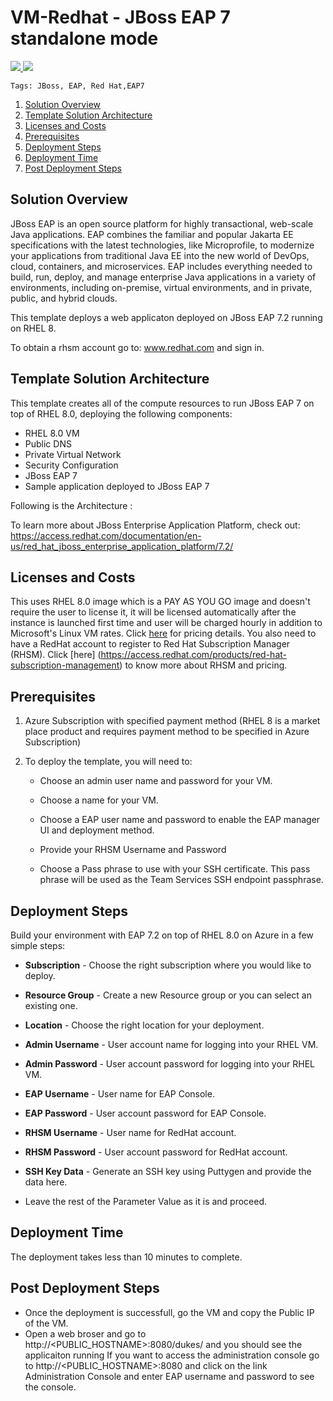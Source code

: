 # VM-Redhat - JBoss EAP 7 standalone mode
<a href="https://portal.azure.com/#create/Microsoft.Template/uri/https%3A%2F%2Fraw.githubusercontent.com%2FSpektraSystems%2Fredhat-mw-cloud-quickstart%2Fmaster%2Fjboss-eap-standalone-rhel8%2Fazuredeploy.json" target="_blank">
    <img src="http://azuredeploy.net/deploybutton.png"/>
</a>
<a href="http://armviz.io/#/?load=https%3A%2F%2Fraw.githubusercontent.com%2FMicrosoft%2Fredhat-mw-cloud-quickstart%2Fmaster%2Fjboss-eap-standalone-rhel7%2Fazuredeploy.json" target="_blank">
    <img src="http://armviz.io/visualizebutton.png"/>
</a>

`Tags: JBoss, EAP, Red Hat,EAP7`

<!-- TOC -->

1. [Solution Overview ](#solution-overview)
2. [Template Solution Architecture ](#template-solution-architecture)
3. [Licenses and Costs ](#licenses-and-costs)
4. [Prerequisites](#prerequisites)
5. [Deployment Steps](#deployment-steps)
6. [Deployment Time](#deployment-time)
7. [Post Deployment Steps](#post-deployment-steps)

<!-- /TOC -->

## Solution Overview

JBoss EAP is an open source platform for highly transactional, web-scale Java applications. EAP combines the familiar and popular Jakarta EE specifications with the latest technologies, like Microprofile, to modernize your applications from traditional Java EE into the new world of DevOps, cloud, containers, and microservices. EAP includes everything needed to build, run, deploy, and manage enterprise Java applications in a variety of environments, including on-premise, virtual environments, and in private, public, and hybrid clouds.

This template deploys a web applicaton deployed on JBoss EAP 7.2 running on RHEL 8. 

To obtain a rhsm account go to: www.redhat.com and sign in.

## Template Solution Architecture
This template creates all of the compute resources to run JBoss EAP 7 on top of RHEL 8.0, deploying the following components:

- RHEL 8.0 VM 
- Public DNS 
- Private Virtual Network 
- Security Configuration 
- JBoss EAP 7
- Sample application deployed to JBoss EAP 7

Following is the Architecture :


To learn more about JBoss Enterprise Application Platform, check out:
https://access.redhat.com/documentation/en-us/red_hat_jboss_enterprise_application_platform/7.2/

## Licenses and Costs

This uses RHEL 8.0 image which is a PAY AS YOU GO image and doesn't require the user to license it, it will be licensed automatically after the instance is launched first time and user will be charged hourly in addition to Microsoft's Linux VM rates.  Click [here](https://azure.microsoft.com/en-gb/pricing/details/virtual-machines/linux/#red-hat) for pricing details. You also need to have a RedHat account to register to Red Hat Subscription Manager (RHSM). Click [here] (https://access.redhat.com/products/red-hat-subscription-management) to know more about RHSM and pricing.

## Prerequisites

1. Azure Subscription with specified payment method (RHEL 8 is a market place product and requires payment method to be specified in Azure Subscription)

2. To deploy the template, you will need to:

   - Choose an admin user name and password for your VM.
    
   - Choose a name for your VM.

   - Choose a EAP user name and password to enable the EAP manager UI and deployment method.
    
   - Provide your RHSM Username and Password
    
   - Choose a Pass phrase to use with your SSH certificate.  This pass phrase will be used as the Team Services SSH endpoint passphrase.

## Deployment Steps

Build your environment with EAP 7.2 on top of RHEL 8.0 on Azure in a few simple steps:

   - **Subscription** - Choose the right subscription where you would like to deploy.

   - **Resource Group** - Create a new Resource group or you can select an existing one.

   - **Location** - Choose the right location for your deployment.

   - **Admin Username** - User account name for logging into your RHEL VM.

   - **Admin Password** - User account password for logging into your RHEL VM.

   - **EAP Username** - User name for EAP Console.

   - **EAP Password** - User account password for EAP Console.
    
   - **RHSM Username** - User name for RedHat account.

   - **RHSM Password** - User account password for RedHat account.
    
   - **SSH Key Data** - Generate an SSH key using Puttygen and provide the data here.

   - Leave the rest of the Parameter Value as it is and proceed.
    
## Deployment Time 

The deployment takes less than 10 minutes to complete.

## Post Deployment Steps

- Once the deployment is successfull, go the VM and copy the Public IP of the VM.
- Open a web broser and go to http://<PUBLIC_HOSTNAME>:8080/dukes/ and you should see the applicaiton running
If you want to access the administration console go to http://<PUBLIC_HOSTNAME>:8080 and click on the link Administration Console and enter EAP username and password to see the console.
